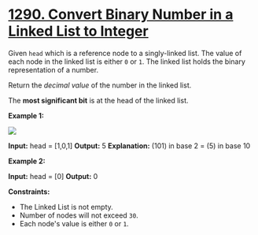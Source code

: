 # [1290. Convert Binary Number in a Linked List to Integer](https://leetcode.com/problems/convert-binary-number-in-a-linked-list-to-integer/)

Given  `head`  which is a reference node to a singly-linked list. The value of each node in the linked list is either  `0`  or  `1`. The linked list holds the binary representation of a number.

Return the  _decimal value_  of the number in the linked list.

The  **most significant bit**  is at the head of the linked list.

**Example 1:**

![](https://assets.leetcode.com/uploads/2019/12/05/graph-1.png)

**Input:** head = [1,0,1]
**Output:** 5
**Explanation:** (101) in base 2 = (5) in base 10

**Example 2:**

**Input:** head = [0]
**Output:** 0

**Constraints:**

-   The Linked List is not empty.
-   Number of nodes will not exceed  `30`.
-   Each node's value is either  `0`  or  `1`.
